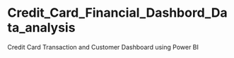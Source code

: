 # Credit_Card_Financial_Dashbord_Data_analysis
Credit Card Transaction and Customer Dashboard using Power BI
